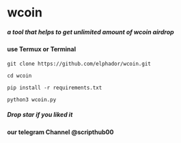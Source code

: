 # wcoin
##### a tool that helps to get unlimited amount of wcoin airdrop
#### use Termux or Terminal  

 ``` 
 git clone https://github.com/elphador/wcoin.git
```
 ``` 
 cd wcoin
```
 ``` 
 pip install -r requirements.txt
```
 ```
 python3 wcoin.py
```

##### Drop star if you liked it
#### our telegram Channel @scripthub00


















